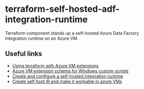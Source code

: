 # terraform-self-hosted-adf-integration-runtime
Terraform component stands up a self-hosted Azure Data Factory integration runtime on an Azure VM

## Useful links
* [Using terraform with Azure VM extensions](https://jackstromberg.com/2018/11/using-terraform-with-azure-vm-extensions/)
* [Azure VM extension schema for Windows custom scripts](https://docs.microsoft.com/en-us/azure/virtual-machines/extensions/custom-script-windows)
* [Create and configure a self-hosted integration runtime](https://docs.microsoft.com/en-us/azure/data-factory/create-self-hosted-integration-runtime#setting-up-a-self-hosted-integration-runtime)
* [Create self host IR and make it workable in azure VMs](https://github.com/Azure/azure-quickstart-templates/tree/master/101-vms-with-selfhost-integration-runtime)
